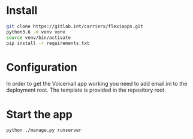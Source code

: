# Install

```bash
git clone https://gitlab.int/carrierx/flexiapps.git
python3.6 -m venv venv
source venv/bin/activate
pip install -r requirements.txt
```

# Configuration
In order to get the Voicemail app working you need to add email.ini to the deployment root. The template is provided in the repository root.

# Start the app
```bash
python ./manage.py runserver
```